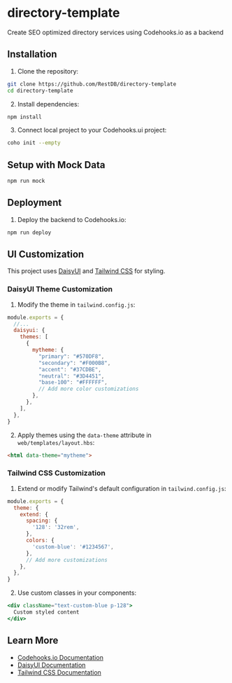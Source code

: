 # directory-template
Create SEO optimized directory services using Codehooks.io as a backend

## Installation

1. Clone the repository:
```bash
git clone https://github.com/RestDB/directory-template
cd directory-template
```

2. Install dependencies:
```bash
npm install
```

3. Connect local project to your Codehooks.ui project:
```bash
coho init --empty
```

## Setup with Mock Data
```bash
npm run mock
```

## Deployment

1. Deploy the backend to Codehooks.io:
```bash
npm run deploy
```

## UI Customization

This project uses [DaisyUI](https://daisyui.com/) and [Tailwind CSS](https://tailwindcss.com/) for styling.

### DaisyUI Theme Customization

1. Modify the theme in `tailwind.config.js`:
```javascript
module.exports = {
  //...
  daisyui: {
    themes: [
      {
        mytheme: {
          "primary": "#570DF8",
          "secondary": "#F000B8",
          "accent": "#37CDBE",
          "neutral": "#3D4451",
          "base-100": "#FFFFFF",
          // Add more color customizations
        },
      },
    ],
  },
}
```

2. Apply themes using the `data-theme` attribute in `web/templates/layout.hbs`:
```html
<html data-theme="mytheme">
```

### Tailwind CSS Customization

1. Extend or modify Tailwind's default configuration in `tailwind.config.js`:
```javascript
module.exports = {
  theme: {
    extend: {
      spacing: {
        '128': '32rem',
      },
      colors: {
        'custom-blue': '#1234567',
      },
      // Add more customizations
    },
  },
}
```

2. Use custom classes in your components:
```jsx
<div className="text-custom-blue p-128">
  Custom styled content
</div>
```

## Learn More

- [Codehooks.io Documentation](https://codehooks.io/docs)
- [DaisyUI Documentation](https://daisyui.com/docs/install/)
- [Tailwind CSS Documentation](https://tailwindcss.com/docs)


